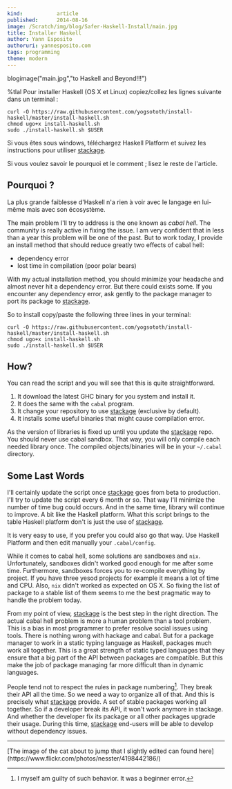 ```yaml
---
kind:           article
published:      2014-08-16
image: /Scratch/img/blog/Safer-Haskell-Install/main.jpg
title: Installer Haskell
author: Yann Esposito
authoruri: yannesposito.com
tags: programming
theme: modern
---
```

blogimage("main.jpg","to Haskell and Beyond!!!")

<div class="intro">

%tlal Pour installer Haskell (OS X et Linux) copiez/collez les lignes suivante dans un terminal :

~~~
curl -O https://raw.githubusercontent.com/yogsototh/install-haskell/master/install-haskell.sh
chmod ugo+x install-haskell.sh
sudo ./install-haskell.sh $USER
~~~

Si vous êtes sous windows, téléchargez Haskell Platform
et suivez les instructions pour utiliser [stackage][stackage].

Si vous voulez savoir le pourquoi et le comment ; lisez le reste de l'article.

</div>

## Pourquoi ?

La plus grande faiblesse d'Haskell n'a rien à voir avec le langage en lui-même
mais avec son écosystème.

[^1]: Par l'écosystème d'un langage j'entends, la communauté, les outils, la documentation, les environnements de déploiements, les entreprises qui utilisent le langage, etc... En gros tout ce qui n'a rien à voir avec les détails du langage mais ce qui a à voir avec les comment et pourquoi on l'utilise.

The main problem I'll try to address is the one known as _cabal hell_.
The community is really active in fixing the issue.
I am very confident that in less than a year this problem will be one of the past.
But to work today, I provide an install method that should reduce greatly
two effects of cabal hell:

- dependency error
- lost time in compilation (poor polar bears)

With my actual installation method, you should minimize your headache and almost
never hit a dependency error.
But there could exists some.
If you encounter any dependency error,
ask gently to the package manager to port its package to [stackage][stackage].

So to install copy/paste the following three lines in your terminal:

~~~
curl -O https://raw.githubusercontent.com/yogsototh/install-haskell/master/install-haskell.sh
chmod ugo+x install-haskell.sh
sudo ./install-haskell.sh $USER
~~~

## How?

You can read the script and you will see that this is quite straightforward.

1. It download the latest GHC binary for you system and install it.
2. It does the same with the `cabal` program.
3. It change your repository to use [stackage][stackage] (exclusive by default).
4. It installs some useful binaries that might cause compilation error.

As the version of libraries is fixed up until you update the [stackage][stackage] repo.
You should never use cabal sandbox.
That way, you will only compile each needed library once.
The compiled objects/binaries will be in your `~/.cabal` directory.

## Some Last Words

I'll certainly update the script once [stackage][stackage] goes from beta to production.
I'll try to update the script every 6 month or so.
That way I'll minimize the number of time bug could occurs.
And in the same time, library will continue to improve.
A bit like the Haskell platform.
What this script brings to the table Haskell platform don't is just
the use of [stackage][stackage].

It is very easy to use, if you prefer you could also go that way.
Use Haskell Platform and then edit manually your `.cabal/config`.

While it comes to cabal hell, some solutions are sandboxes and `nix`.
Unfortunately, sandboxes didn't worked good enough for me after some time.
Furthermore, sandboxes forces you to re-compile everything by project.
If you have three yesod projects for example it means a lot of time and CPU.
Also, `nix` didn't worked as expected on OS X.
So fixing the list of package to a stable list of them seems to me the best
pragmatic way to handle the problem today.

From my point of view, [stackage][stackage] is the best step in the right direction.
The actual cabal hell problem is more a human problem than a tool problem.
This is a bias in most programmer to prefer resolve social issues using tools.
There is nothing wrong with hackage and cabal.
But for a package manager to work in a static typing language as Haskell,
packages much work all together.
This is a great strength of static typed languages that they ensure that a big
part of the API between packages are compatible.
But this make the job of package managing far more difficult than in dynamic languages.

People tend not to respect the rules in package numbering[^2].
They break their API all the time.
So we need a way to organize all of that.
And this is precisely what [stackage][stackage] provide.
A set of stable packages working all together.
So if a developer break its API, it won't work anymore in stackage.
And whether the developer fix its package or all other packages upgrade their usage.
During this time, [stackage][stackage] end-users will be able to develop without dependency issues.

[^2]: I myself am guilty of such behavior. It was a beginner error.

[stackage]: http://www.stackage.org

---

<p class="small">
[The image of the cat about to jump that I slightly edited can found here](https://www.flickr.com/photos/nesster/4198442186/)
</p>


